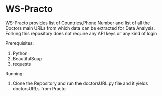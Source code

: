 # WS-Practo

WS-Practo provides list of Countries,Phone Number and list of all the Doctors main URLs from which data can be extracted
for Data Analysis. Forking this repository does not require any API keys or any kind of login

Prerequisites:
1. Python
2. BeautifulSoup
3. requests

Running:
1. Clone the Repository and run the doctorsURL.py file and it yields doctorsURLs from Practo

